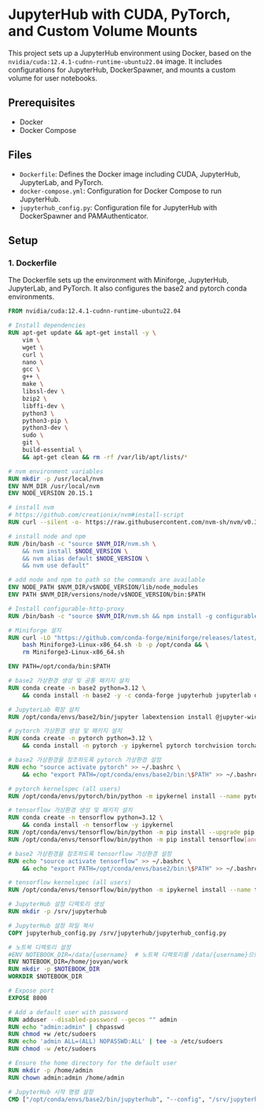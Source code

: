 # JupyterHub with CUDA, PyTorch, and Custom Volume Mounts

This project sets up a JupyterHub environment using Docker, based on the `nvidia/cuda:12.4.1-cudnn-runtime-ubuntu22.04` image. It includes configurations for JupyterHub, DockerSpawner, and mounts a custom volume for user notebooks.

## Prerequisites

- Docker
- Docker Compose

## Files

- `Dockerfile`: Defines the Docker image including CUDA, JupyterHub, JupyterLab, and PyTorch.
- `docker-compose.yml`: Configuration for Docker Compose to run JupyterHub.
- `jupyterhub_config.py`: Configuration file for JupyterHub with DockerSpawner and PAMAuthenticator.

## Setup

### 1. Dockerfile

The Dockerfile sets up the environment with Miniforge, JupyterHub, JupyterLab, and PyTorch. It also configures the base2 and pytorch conda environments.

```dockerfile
FROM nvidia/cuda:12.4.1-cudnn-runtime-ubuntu22.04

# Install dependencies
RUN apt-get update && apt-get install -y \
    vim \
    wget \
    curl \
    nano \
    gcc \
    g++ \
    make \
    libssl-dev \
    bzip2 \
    libffi-dev \
    python3 \
    python3-pip \
    python3-dev \
    sudo \
    git \
    build-essential \
    && apt-get clean && rm -rf /var/lib/apt/lists/*

# nvm environment variables
RUN mkdir -p /usr/local/nvm
ENV NVM_DIR /usr/local/nvm
ENV NODE_VERSION 20.15.1

# install nvm
# https://github.com/creationix/nvm#install-script
RUN curl --silent -o- https://raw.githubusercontent.com/nvm-sh/nvm/v0.39.7/install.sh | bash

# install node and npm
RUN /bin/bash -c "source $NVM_DIR/nvm.sh \
    && nvm install $NODE_VERSION \
    && nvm alias default $NODE_VERSION \
    && nvm use default"

# add node and npm to path so the commands are available
ENV NODE_PATH $NVM_DIR/v$NODE_VERSION/lib/node_modules
ENV PATH $NVM_DIR/versions/node/v$NODE_VERSION/bin:$PATH

# Install configurable-http-proxy
RUN /bin/bash -c "source $NVM_DIR/nvm.sh && npm install -g configurable-http-proxy"

# Miniforge 설치
RUN curl -LO "https://github.com/conda-forge/miniforge/releases/latest/download/Miniforge3-Linux-x86_64.sh" && \
    bash Miniforge3-Linux-x86_64.sh -b -p /opt/conda && \
    rm Miniforge3-Linux-x86_64.sh

ENV PATH=/opt/conda/bin:$PATH

# base2 가상환경 생성 및 공통 패키지 설치
RUN conda create -n base2 python=3.12 \
    && conda install -n base2 -y -c conda-forge jupyterhub jupyterlab dockerspawner ipykernel ipywidgets wheel notebook numpy pandas scipy

# JupyterLab 확장 설치
RUN /opt/conda/envs/base2/bin/jupyter labextension install @jupyter-widgets/jupyterlab-manager

# pytorch 가상환경 생성 및 패키지 설치
RUN conda create -n pytorch python=3.12 \
    && conda install -n pytorch -y ipykernel pytorch torchvision torchaudio pytorch-cuda=12.4 -c pytorch-nightly -c nvidia

# base2 가상환경을 참조하도록 pytorch 가상환경 설정
RUN echo "source activate pytorch" >> ~/.bashrc \
    && echo "export PATH=/opt/conda/envs/base2/bin:\$PATH" >> ~/.bashrc

# pytorch kernelspec (all users)
RUN /opt/conda/envs/pytorch/bin/python -m ipykernel install --name pytorch --display-name "PyTorch (CUDA 12.4)"

# tensorflow 가상환경 생성 및 패키지 설치
RUN conda create -n tensorflow python=3.12 \
    && conda install -n tensorflow -y ipykernel
RUN /opt/conda/envs/tensorflow/bin/python -m pip install --upgrade pip
RUN /opt/conda/envs/tensorflow/bin/python -m pip install tensorflow[and-cuda]

# base2 가상환경을 참조하도록 tensorflow 가상환경 설정
RUN echo "source activate tensorflow" >> ~/.bashrc \
    && echo "export PATH=/opt/conda/envs/base2/bin:\$PATH" >> ~/.bashrc

# tensorflow kernelspec (all users)
RUN /opt/conda/envs/tensorflow/bin/python -m ipykernel install --name tensorflow --display-name "TensorFlow (CUDA 12.4)"

# JupyterHub 설정 디렉토리 생성
RUN mkdir -p /srv/jupyterhub

# JupyterHub 설정 파일 복사
COPY jupyterhub_config.py /srv/jupyterhub/jupyterhub_config.py

# 노트북 디렉토리 설정
#ENV NOTEBOOK_DIR=/data/{username}  # 노트북 디렉토리를 /data/{username}으로 변경
ENV NOTEBOOK_DIR=/home/jovyan/work
RUN mkdir -p $NOTEBOOK_DIR
WORKDIR $NOTEBOOK_DIR

# Expose port
EXPOSE 8000

# Add a default user with password 
RUN adduser --disabled-password --gecos "" admin
RUN echo "admin:admin" | chpasswd
RUN chmod +w /etc/sudoers
RUN echo 'admin ALL=(ALL) NOPASSWD:ALL' | tee -a /etc/sudoers
RUN chmod -w /etc/sudoers

# Ensure the home directory for the default user
RUN mkdir -p /home/admin
RUN chown admin:admin /home/admin

# JupyterHub 시작 명령 설정
CMD ["/opt/conda/envs/base2/bin/jupyterhub", "--config", "/srv/jupyterhub/jupyterhub_config.py"]
```